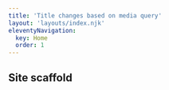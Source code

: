 ```yaml
---
title: 'Title changes based on media query'
layout: 'layouts/index.njk'
eleventyNavigation:
  key: Home
  order: 1
---
```


## Site scaffold
